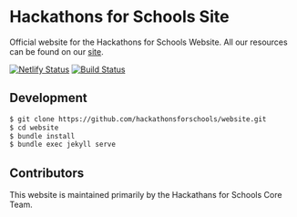 # Hackathons for Schools Site

Official website for the Hackathons for Schools Website. All our resources can be found on our [site](https://hackathonsforschools.com).

[![Netlify Status](https://api.netlify.com/api/v1/badges/75164327-77bf-46f5-b06d-e14c11b32c7d/deploy-status)](https://app.netlify.com/sites/hackathonsforschools/deploys)
[![Build Status](https://travis-ci.com/hackathonsforschools/website.svg?branch=master)](https://travis-ci.com/hackathonsforschools/website)


## Development

```bash
$ git clone https://github.com/hackathonsforschools/website.git
$ cd website
$ bundle install
$ bundle exec jekyll serve
```

## Contributors

This website is maintained primarily by the Hackathans for Schools Core Team.

